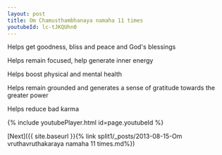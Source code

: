 ```yaml
---
layout: post
title: Om Chamusthambhanaya namaha 11 times
youtubeId: lc-tJKQUhn0
---
```

 
 
Helps get goodness, bliss and peace and God's blessings
 
Helps remain focused, help generate inner energy 
 
Helps boost physical and mental health 
 
Helps remain grounded and generates a sense of gratitude towards the greater power 
 
Helps reduce bad karma
 
 
 
 


{% include youtubePlayer.html id=page.youtubeId %}
 
[Next]({{ site.baseurl }}{% link  split1/_posts/2013-08-15-Om vruthavruthakaraya namaha 11 times.md%})
 
